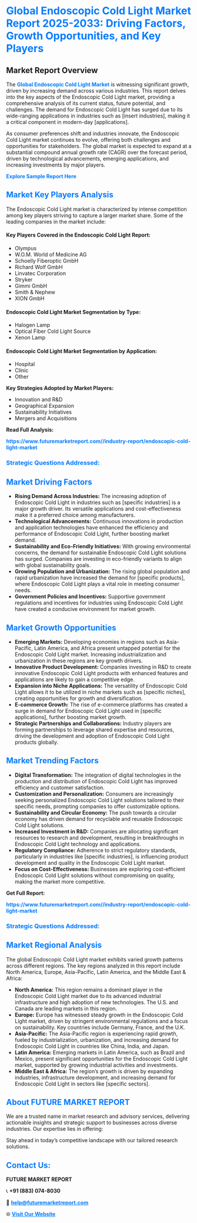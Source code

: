 <h1 style="color: #007BFF;">Global Endoscopic Cold Light Market Report 2025-2033: Driving Factors, Growth Opportunities, and Key Players</h1>

<section id="overview">
<h2>Market Report Overview</h2>
<p>The <a href="https://www.futuremarketreport.com//industry-report/endoscopic-cold-light-market" style="color: #007BFF; text-decoration: none;"><strong>Global Endoscopic Cold Light Market</strong></a> is witnessing significant growth, driven by increasing demand across various industries. This report delves into the key aspects of the Endoscopic Cold Light market, providing a comprehensive analysis of its current status, future potential, and challenges. The demand for Endoscopic Cold Light has surged due to its wide-ranging applications in industries such as [insert industries], making it a critical component in modern-day [applications].</p>
<p>As consumer preferences shift and industries innovate, the Endoscopic Cold Light market continues to evolve, offering both challenges and opportunities for stakeholders. The global market is expected to expand at a substantial compound annual growth rate (CAGR) over the forecast period, driven by technological advancements, emerging applications, and increasing investments by major players.</p>
</section>

<section id="overview">
<p><a href="https://www.futuremarketreport.com//request-sample/reportId=64761" style="color: #007BFF; text-decoration: none;"><strong>Explore Sample Report Here</strong></a></p>
</section>

<section id="key-players">
<h2 style="color: #007BFF;">Market Key Players Analysis</h2>
<p>The Endoscopic Cold Light market is characterized by intense competition among key players striving to capture a larger market share. Some of the leading companies in the market include:</p>
<h4>Key Players Covered in the Endoscopic Cold Light Report:</h4>
<ul><li>Olympus</li><li>W.O.M. World of Medicine AG</li><li>Schoelly Fiberoptic GmbH</li><li>Richard Wolf GmbH</li><li>Linvatec Corporation</li><li>Stryker</li><li>Gimmi GmbH</li><li>Smith &amp; Nephew</li><li>XION GmbH</li></ul>
<h4>Endoscopic Cold Light Market Segmentation by Type:</h4>
<ul><li>Halogen Lamp</li><li>Optical Fiber Cold Light Source</li><li>Xenon Lamp</li></ul>

<h4>Endoscopic Cold Light Market Segmentation by Application:</h4>
<ul><li>Hospital</li><li>Clinic</li><li>Other</li></ul>
<p><strong>Key Strategies Adopted by Market Players:</strong></p>
<ul>
<li>Innovation and R&D</li>
<li>Geographical Expansion</li>
<li>Sustainability Initiatives</li>
<li>Mergers and Acquisitions</li>
</ul>
</section>

<section>
<p><strong>Read Full Analysis: </strong></p><a href="https://www.futuremarketreport.com//industry-report/endoscopic-cold-light-market" style="color: #007BFF; text-decoration: none;"><strong>https://www.futuremarketreport.com//industry-report/endoscopic-cold-light-market</strong></a>
<h3 style="color: #007BFF;">Strategic Questions Addressed:</h3>
</section>

<section id="driving-factors">
<h2 style="color: #007BFF;">Market Driving Factors</h2>
<ul>
<li><strong>Rising Demand Across Industries:</strong> The increasing adoption of Endoscopic Cold Light in industries such as [specific industries] is a major growth driver. Its versatile applications and cost-effectiveness make it a preferred choice among manufacturers.</li>
<li><strong>Technological Advancements:</strong> Continuous innovations in production and application technologies have enhanced the efficiency and performance of Endoscopic Cold Light, further boosting market demand.</li>
<li><strong>Sustainability and Eco-Friendly Initiatives:</strong> With growing environmental concerns, the demand for sustainable Endoscopic Cold Light solutions has surged. Companies are investing in eco-friendly variants to align with global sustainability goals.</li>
<li><strong>Growing Population and Urbanization:</strong> The rising global population and rapid urbanization have increased the demand for [specific products], where Endoscopic Cold Light plays a vital role in meeting consumer needs.</li>
<li><strong>Government Policies and Incentives:</strong> Supportive government regulations and incentives for industries using Endoscopic Cold Light have created a conducive environment for market growth.</li>
</ul>
</section>

<section id="growth-opportunities">
<h2 style="color: #007BFF;">Market Growth Opportunities</h2>
<ul>
<li><strong>Emerging Markets:</strong> Developing economies in regions such as Asia-Pacific, Latin America, and Africa present untapped potential for the Endoscopic Cold Light market. Increasing industrialization and urbanization in these regions are key growth drivers.</li>
<li><strong>Innovative Product Development:</strong> Companies investing in R&D to create innovative Endoscopic Cold Light products with enhanced features and applications are likely to gain a competitive edge.</li>
<li><strong>Expansion into Niche Applications:</strong> The versatility of Endoscopic Cold Light allows it to be utilized in niche markets such as [specific niches], creating opportunities for growth and diversification.</li>
<li><strong>E-commerce Growth:</strong> The rise of e-commerce platforms has created a surge in demand for Endoscopic Cold Light used in [specific applications], further boosting market growth.</li>
<li><strong>Strategic Partnerships and Collaborations:</strong> Industry players are forming partnerships to leverage shared expertise and resources, driving the development and adoption of Endoscopic Cold Light products globally.</li>
</ul>
</section>

<section id="trending-factors">
<h2 style="color: #007BFF;">Market Trending Factors</h2>
<ul>
<li><strong>Digital Transformation:</strong> The integration of digital technologies in the production and distribution of Endoscopic Cold Light has improved efficiency and customer satisfaction.</li>
<li><strong>Customization and Personalization:</strong> Consumers are increasingly seeking personalized Endoscopic Cold Light solutions tailored to their specific needs, prompting companies to offer customizable options.</li>
<li><strong>Sustainability and Circular Economy:</strong> The push towards a circular economy has driven demand for recyclable and reusable Endoscopic Cold Light solutions.</li>
<li><strong>Increased Investment in R&D:</strong> Companies are allocating significant resources to research and development, resulting in breakthroughs in Endoscopic Cold Light technology and applications.</li>
<li><strong>Regulatory Compliance:</strong> Adherence to strict regulatory standards, particularly in industries like [specific industries], is influencing product development and quality in the Endoscopic Cold Light market.</li>
<li><strong>Focus on Cost-Effectiveness:</strong> Businesses are exploring cost-efficient Endoscopic Cold Light solutions without compromising on quality, making the market more competitive.</li>
</ul>
</section>

<section>
<p><strong>Get Full Report: </strong></p><a href="https://www.futuremarketreport.com//industry-report/endoscopic-cold-light-market" style="color: #007BFF; text-decoration: none;"><strong>https://www.futuremarketreport.com//industry-report/endoscopic-cold-light-market</strong></a>
<h3 style="color: #007BFF;">Strategic Questions Addressed:</h3>
</section>


<section id="regional-analysis">
<h2 style="color: #007BFF;">Market Regional Analysis</h2>
<p>The global Endoscopic Cold Light market exhibits varied growth patterns across different regions. The key regions analyzed in this report include North America, Europe, Asia-Pacific, Latin America, and the Middle East & Africa:</p>
<ul>
<li><strong>North America:</strong> This region remains a dominant player in the Endoscopic Cold Light market due to its advanced industrial infrastructure and high adoption of new technologies. The U.S. and Canada are leading markets in this region.</li>
<li><strong>Europe:</strong> Europe has witnessed steady growth in the Endoscopic Cold Light market, driven by stringent environmental regulations and a focus on sustainability. Key countries include Germany, France, and the U.K.</li>
<li><strong>Asia-Pacific:</strong> The Asia-Pacific region is experiencing rapid growth, fueled by industrialization, urbanization, and increasing demand for Endoscopic Cold Light in countries like China, India, and Japan.</li>
<li><strong>Latin America:</strong> Emerging markets in Latin America, such as Brazil and Mexico, present significant opportunities for the Endoscopic Cold Light market, supported by growing industrial activities and investments.</li>
<li><strong>Middle East & Africa:</strong> The region’s growth is driven by expanding industries, infrastructure development, and increasing demand for Endoscopic Cold Light in sectors like [specific sectors].</li>
</ul>
</section>

<footer>
<h2 style="color: #007BFF;">About FUTURE MARKET REPORT</h2>
<p>We are a trusted name in market research and advisory services, delivering actionable insights and strategic support to businesses across diverse industries. Our expertise lies in offering:</p>

<p>Stay ahead in today’s competitive landscape with our tailored research solutions.</p>

<h2 style="color: #007BFF;">Contact Us:</h2>
<p><strong>FUTURE MARKET REPORT</strong></p>
<p>📞 <strong>+91 (883) 074-8030</strong></p>
<p>📧 <strong><a href="mailto:help@futuremarketreport.com" style="color: #007BFF;">help@futuremarketreport.com</a></strong></p>
<p>🌐 <strong><a href="https://www.futuremarketreport.com/" style="color: #007BFF;">Visit Our Website</a></strong></p>
</footer>